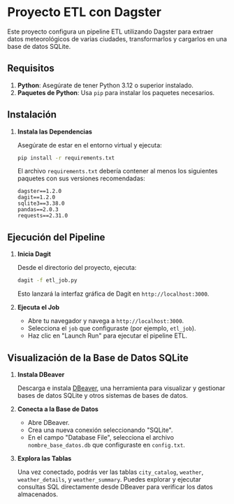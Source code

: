 # Proyecto ETL con Dagster

Este proyecto configura un pipeline ETL utilizando Dagster para extraer datos meteorológicos de varias ciudades, transformarlos y cargarlos en una base de datos SQLite.

## Requisitos

1. **Python**: Asegúrate de tener Python 3.12 o superior instalado.
2. **Paquetes de Python**: Usa `pip` para instalar los paquetes necesarios.

## Instalación


1. **Instala las Dependencias**

    Asegúrate de estar en el entorno virtual y ejecuta:

    ```bash
    pip install -r requirements.txt
    ```

    El archivo `requirements.txt` debería contener al menos los siguientes paquetes con sus versiones recomendadas:

    ```
    dagster==1.2.0
    dagit==1.2.0
    sqlite3==3.38.0
    pandas==2.0.3
    requests==2.31.0
    ```

## Ejecución del Pipeline

1. **Inicia Dagit**

    Desde el directorio del proyecto, ejecuta:

    ```bash
    dagit -f etl_job.py
    ```

    Esto lanzará la interfaz gráfica de Dagit en `http://localhost:3000`.

2. **Ejecuta el Job**

    - Abre tu navegador y navega a `http://localhost:3000`.
    - Selecciona el `job` que configuraste (por ejemplo, `etl_job`).
    - Haz clic en "Launch Run" para ejecutar el pipeline ETL.

## Visualización de la Base de Datos SQLite

1. **Instala DBeaver**

    Descarga e instala [DBeaver](https://dbeaver.io/), una herramienta para visualizar y gestionar bases de datos SQLite y otros sistemas de bases de datos.

2. **Conecta a la Base de Datos**

    - Abre DBeaver.
    - Crea una nueva conexión seleccionando "SQLite".
    - En el campo "Database File", selecciona el archivo `nombre_base_datos.db` que configuraste en `config.txt`.

3. **Explora las Tablas**

    Una vez conectado, podrás ver las tablas `city_catalog`, `weather`, `weather_details`, y `weather_summary`. Puedes explorar y ejecutar consultas SQL directamente desde DBeaver para verificar los datos almacenados.

